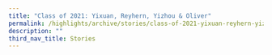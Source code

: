 ```yaml
---
title: "Class of 2021: Yixuan, Reyhern, Yizhou & Oliver"
permalink: /highlights/archive/stories/class-of-2021-yixuan-reyhern-yizhou-n-oliver/
description: ""
third_nav_title: Stories
---
```


